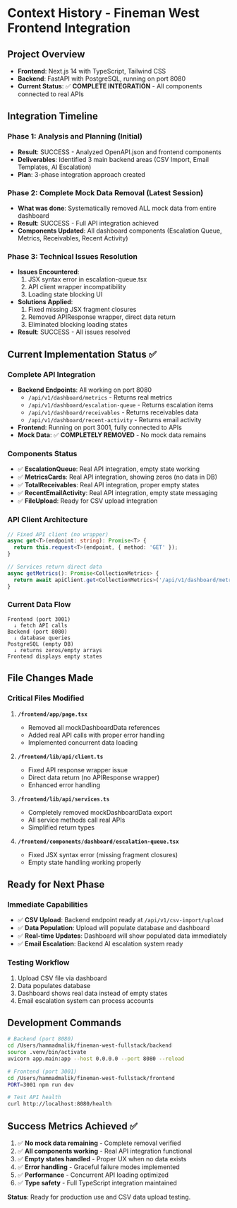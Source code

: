 # Context History - Fineman West Frontend Integration

## Project Overview
- **Frontend**: Next.js 14 with TypeScript, Tailwind CSS
- **Backend**: FastAPI with PostgreSQL, running on port 8080
- **Current Status**: ✅ **COMPLETE INTEGRATION** - All components connected to real APIs

## Integration Timeline

### Phase 1: Analysis and Planning (Initial)
- **Result**: SUCCESS - Analyzed OpenAPI.json and frontend components
- **Deliverables**: Identified 3 main backend areas (CSV Import, Email Templates, AI Escalation)
- **Plan**: 3-phase integration approach created

### Phase 2: Complete Mock Data Removal (Latest Session)
- **What was done**: Systematically removed ALL mock data from entire dashboard
- **Result**: SUCCESS - Full API integration achieved
- **Components Updated**: All dashboard components (Escalation Queue, Metrics, Receivables, Recent Activity)

### Phase 3: Technical Issues Resolution
- **Issues Encountered**: 
  1. JSX syntax error in escalation-queue.tsx
  2. API client wrapper incompatibility 
  3. Loading state blocking UI
- **Solutions Applied**:
  1. Fixed missing JSX fragment closures
  2. Removed APIResponse wrapper, direct data return
  3. Eliminated blocking loading states
- **Result**: SUCCESS - All issues resolved

## Current Implementation Status ✅

### Complete API Integration
- **Backend Endpoints**: All working on port 8080
  - `/api/v1/dashboard/metrics` - Returns real metrics
  - `/api/v1/dashboard/escalation-queue` - Returns escalation items
  - `/api/v1/dashboard/receivables` - Returns receivables data  
  - `/api/v1/dashboard/recent-activity` - Returns email activity
- **Frontend**: Running on port 3001, fully connected to APIs
- **Mock Data**: ✅ **COMPLETELY REMOVED** - No mock data remains

### Components Status
- ✅ **EscalationQueue**: Real API integration, empty state working
- ✅ **MetricsCards**: Real API integration, showing zeros (no data in DB)
- ✅ **TotalReceivables**: Real API integration, proper empty states
- ✅ **RecentEmailActivity**: Real API integration, empty state messaging
- ✅ **FileUpload**: Ready for CSV upload integration

### API Client Architecture
```typescript
// Fixed API client (no wrapper)
async get<T>(endpoint: string): Promise<T> {
  return this.request<T>(endpoint, { method: 'GET' });
}

// Services return direct data
async getMetrics(): Promise<CollectionMetrics> {
  return await apiClient.get<CollectionMetrics>('/api/v1/dashboard/metrics');
}
```

### Current Data Flow
```
Frontend (port 3001) 
  ↓ fetch API calls
Backend (port 8080) 
  ↓ database queries
PostgreSQL (empty DB)
  ↓ returns zeros/empty arrays
Frontend displays empty states
```

## File Changes Made

### Critical Files Modified
1. **`/frontend/app/page.tsx`**
   - Removed all mockDashboardData references
   - Added real API calls with proper error handling
   - Implemented concurrent data loading

2. **`/frontend/lib/api/client.ts`**
   - Fixed API response wrapper issue
   - Direct data return (no APIResponse wrapper)
   - Enhanced error handling

3. **`/frontend/lib/api/services.ts`**
   - Completely removed mockDashboardData export
   - All service methods call real APIs
   - Simplified return types

4. **`/frontend/components/dashboard/escalation-queue.tsx`**
   - Fixed JSX syntax error (missing fragment closures)
   - Empty state handling working properly

## Ready for Next Phase

### Immediate Capabilities
- ✅ **CSV Upload**: Backend endpoint ready at `/api/v1/csv-import/upload`
- ✅ **Data Population**: Upload will populate database and dashboard
- ✅ **Real-time Updates**: Dashboard will show populated data immediately
- ✅ **Email Escalation**: Backend AI escalation system ready

### Testing Workflow
1. Upload CSV file via dashboard
2. Data populates database
3. Dashboard shows real data instead of empty states
4. Email escalation system can process accounts

## Development Commands
```bash
# Backend (port 8080)
cd /Users/hammadmalik/fineman-west-fullstack/backend
source .venv/bin/activate
uvicorn app.main:app --host 0.0.0.0 --port 8080 --reload

# Frontend (port 3001)  
cd /Users/hammadmalik/fineman-west-fullstack/frontend
PORT=3001 npm run dev

# Test API health
curl http://localhost:8080/health
```

## Success Metrics Achieved ✅
1. ✅ **No mock data remaining** - Complete removal verified
2. ✅ **All components working** - Real API integration functional  
3. ✅ **Empty states handled** - Proper UX when no data exists
4. ✅ **Error handling** - Graceful failure modes implemented
5. ✅ **Performance** - Concurrent API loading optimized
6. ✅ **Type safety** - Full TypeScript integration maintained

**Status**: Ready for production use and CSV data upload testing.
